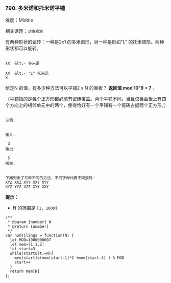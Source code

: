 ### 790. 多米诺和托米诺平铺

难度：Middle

相关话题：`动态规划`

有两种形状的瓷砖：一种是2x1 的多米诺形，另一种是形如"L" 的托米诺形。两种形状都可以旋转。





```

XX  &lt;- 多米诺

XX  &lt;- "L" 托米诺
X

```

给定N 的值，有多少种方法可以平铺2 x N 的面板？ **返回值 mod 10^9 + 7** 。



（平铺指的是每个正方形都必须有瓷砖覆盖。两个平铺不同，当且仅当面板上有四个方向上的相邻单元中的两个，使得恰好有一个平铺有一个瓷砖占据两个正方形。）





```

示例:


输入:

 3
输出:

 5
解释:

 
下面列出了五种不同的方法，不同字母代表不同瓷砖：
XYZ XXZ XYY XXY XYY
XYZ YYZ XZZ XYY XXY
```

 **提示：** 





* N 的范围是 `[1, 1000]` 










```
/**
 * @param {number} N
 * @return {number}
 */
var numTilings = function(N) {
  let MOD=1000000007
  let mem=[1,1,2]
  let start=3
  while(start&lt;=N){
    mem[start]=(mem[start-1]*2 +mem[start-3] ) % MOD
    start++
  }
  return mem[N]
};



```
